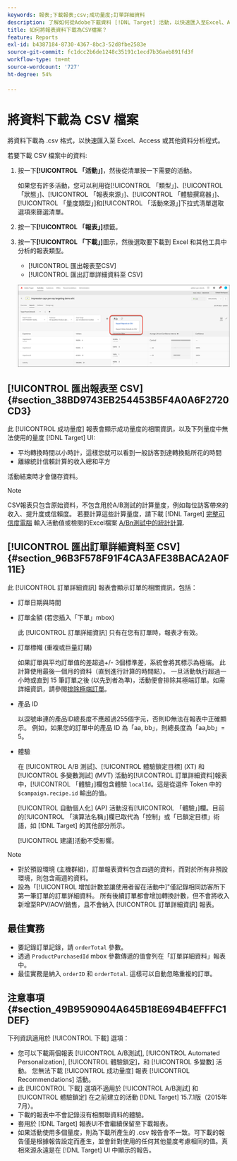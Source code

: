 ```yaml
---
keywords: 報表;下載報表;csv;成功量度;訂單詳細資料
description: 了解如何從Adobe下載資料 [!DNL Target] 活動，以快速匯入至Excel、Access或其他資料分析程式。
title: 如何將報表資料下載為CSV檔案？
feature: Reports
exl-id: b4387184-8730-4367-8bc3-52d8fbe2583e
source-git-commit: fc1dcc2b6de1248c35191c1ecd7b36aeb891fd3f
workflow-type: tm+mt
source-wordcount: '727'
ht-degree: 54%

---
```


# 將資料下載為 CSV 檔案

將資料下載為 .csv 格式，以快速匯入至 Excel、Access 或其他資料分析程式。

若要下載 CSV 檔案中的資料:

1. 按一下&#x200B;**[!UICONTROL 「活動」]**，然後從清單按一下需要的活動。

   如果您有許多活動，您可以利用從[!UICONTROL 「類型」]、[!UICONTROL 「狀態」]、[!UICONTROL 「報表來源」]、[!UICONTROL 「體驗撰寫器」]、[!UICONTROL 「量度類型」]和[!UICONTROL 「活動來源」]下拉式清單選取選項來篩選清單。

1. 按一下&#x200B;**[!UICONTROL 「報表」]**&#x200B;標籤。
1. 按一下&#x200B;**[!UICONTROL 「下載」]**&#x200B;圖示，然後選取要下載到 Excel 和其他工具中分析的報表類型。

   * [!UICONTROL 匯出報表至CSV]
   * [!UICONTROL 匯出訂單詳細資料至 CSV]

   ![下載選項](/help/main/c-reports/assets/download-options.png)

## [!UICONTROL 匯出報表至 CSV] {#section_38BD9743EB254453B5F4A0A6F2720CD3}

此 [!UICONTROL 成功量度] 報表會顯示成功量度的相關資訊，以及下列量度中無法使用的量度 [!DNL Target] UI:

* 平均轉換時間以小時計，這樣您就可以看到一般訪客到達轉換點所花的時間
* 離線統計信賴計算的收入總和平方

活動結束時才會儲存資料。

>[!NOTE]
>
>CSV報表只包含原始資料，不包含用於A/B測試的計算量度，例如每位訪客帶來的收入、提升度或信賴度。 若要計算這些計算量度，請下載 [!DNL Target] [完整可信度電腦](/help/main/assets/complete_confidence_calculator.xlsx) 輸入活動值或檢閱的Excel檔案 [A/Bn測試中的統計計算](/help/main/c-reports/statistical-methodology/statistical-calculations.md).

## [!UICONTROL 匯出訂單詳細資料至 CSV] {#section_96B3F578F91F4CA3AFE38BACA2A0F11E}

此 [!UICONTROL 訂單詳細資訊] 報表會顯示訂單的相關資訊，包括：

* 訂單日期與時間
* 訂單金額 (若您插入「下單」mbox)

   此 [!UICONTROL 訂單詳細資訊] 只有在您有訂單時，報表才有效。

* 訂單標幟 (重複或巨量訂購)

   如果訂單與平均訂單值的差超過+/- 3個標準差，系統會將其標示為極端。 此計算使用最後一個月的資料（直到進行計算的時間點）。 一旦活動執行超過一小時或直到 15 筆訂單之後 (以先到者為準)，活動便會排除其極端訂單。如需詳細資訊，請參閱[排除極端訂單](/help/main/c-reports/c-report-settings/excluding-extreme-orders.md#task_2AE7743FFCDD466DAEEB720BE5F33DAA)。

* 產品 ID

   以逗號串連的產品ID總長度不應超過255個字元，否則ID無法在報表中正確顯示。 例如，如果您的訂單中的產品 ID 為「aa, bb」，則總長度為「aa,bb」= 5。

* 體驗

   在 [!UICONTROL A/B 測試]、[!UICONTROL 體驗鎖定目標] (XT) 和[!UICONTROL 多變數測試] (MVT) 活動的[!UICONTROL 訂單詳細資料]報表中，[!UICONTROL 「體驗」]欄包含體驗 `localId`。這是從選件 Token 中的 `$campaign.recipe.id` 輸出的值。

   [!UICONTROL 自動個人化] (AP) 活動沒有[!UICONTROL 「體驗」]欄。目前的[!UICONTROL 「演算法名稱」]欄已取代為「控制」或「已鎖定目標」術語，如 [!DNL Target] 的其他部分所示。

   [!UICONTROL 建議]活動不受影響。

>[!NOTE]
>
>* 對於預設環境 (主機群組)，訂單報表資料包含四週的資料，而對於所有非預設環境，則包含兩週的資料。
>* 設為「[!UICONTROL 增加計數並讓使用者留在活動中]&quot;僅記錄相同訪客所下第一筆訂單的訂單詳細資料。 所有後續訂單都會增加轉換計數，但不會將收入新增至RPV/AOV/銷售，且不會納入 [!UICONTROL 訂單詳細資訊] 報表。


## 最佳實務

* 要記錄訂單記錄，請 `orderTotal` 參數。
* 透過 `ProductPurchasedId` mbox 參數傳遞的值會列在「訂單詳細資料」報表中。
* 最佳實務是納入 `orderID` 和 `orderTotal`. 這樣可以自動忽略重複的訂單。

## 注意事項 {#section_49B9590904A645B18E694B4EFFFC1DEF}

下列資訊適用於 [!UICONTROL 下載] 選項：

* 您可以下載兩個報表 [!UICONTROL A/B測試], [!UICONTROL Automated Personalization], [!UICONTROL 體驗鎖定]，和 [!UICONTROL 多變數] 活動。 您無法下載 [!UICONTROL 成功量度] 報表 [!UICONTROL Recommendations] 活動。
* 此 [!UICONTROL 下載] 選項不適用於 [!UICONTROL A/B測試] 和 [!UICONTROL 體驗鎖定] 在之前建立的活動 [!DNL Target] 15.7.1版（2015年7月）。
* 下載的報表中不會記錄沒有相關聯資料的體驗。
* 套用於 [!DNL Target] 報表UI不會繼續保留至下載報表。
* 如果活動使用多個量度，則為下載所產生的 .csv 報告會不一致。可下載的報告僅是根據報告設定而產生，並會針對使用的任何其他量度考慮相同的值。真相來源永遠是在 [!DNL Target] UI 中顯示的報告。
